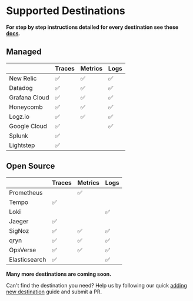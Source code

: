 # Supported Destinations

**For step by step instructions detailed for every destination see these [docs](https://docs.odigos.io/backends).**

## Managed

|               | Traces | Metrics | Logs |
| ------------- | ------ | ------- | ---- |
| New Relic     | ✅      | ✅       | ✅    |
| Datadog       | ✅      | ✅       | ✅    |
| Grafana Cloud | ✅      | ✅       | ✅    |
| Honeycomb     | ✅      | ✅       | ✅    |
| Logz.io       | ✅      | ✅       | ✅    |
| Google Cloud  | ✅      |         | ✅    |
| Splunk        | ✅      |         |      |
| Lightstep     | ✅      |         |      |

## Open Source

|               | Traces | Metrics | Logs |
| ------------- | ------ | ------- | ---- |
| Prometheus    |        | ✅       |      |
| Tempo         | ✅      |         |      |
| Loki          |        |         | ✅    |
| Jaeger        | ✅      |         |      |
| SigNoz        | ✅      | ✅       | ✅    |
| qryn          | ✅      | ✅       | ✅    |
| OpsVerse      | ✅      | ✅       | ✅    |
| Elasticsearch | ✅      |         | ✅    |

**Many more destinations are coming soon.**

Can't find the destination you need? Help us by following our quick [adding new destination](https://docs.odigos.io/adding-new-dest) guide and submit a PR.
